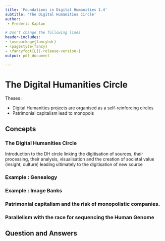 ```yaml
---
title: 'Foundations in Digital Humanities 1.4'
subtitle: 'The Digital Humanities Circle'
author:
 - Frederic Kaplan

# Don't change the following lines
header-includes:
- \usepackage{fancyhdr}
- \pagestyle{fancy}
- \fancyfoot[L]{-release-version-}
output: pdf_document

---
```


# The Digital Humanities Circle

Theses :

- Digital Humanities projects are organised as a self-reinforcing circles
- Patrimonial capitalism lead to monopols

## Concepts

### The Digital Humanities Circle

Introduction to the DH circle linking the digitisation of sources, their processing, their analysis, visualisation and the creation of societal value (insight, culture) leading ultimately to the digitisation of new source

### Example : Genealogy

### Example : Image Banks

### Patrimonial capitalism and the risk of monopolistic companies. 

### Parallelism with the race for sequencing the Human Genome

## Question and Answers 



